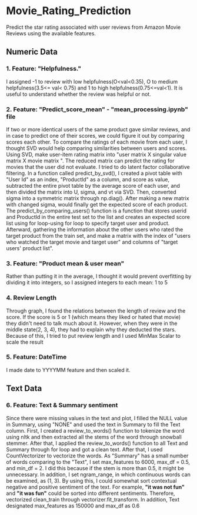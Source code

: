 # Movie_Rating_Prediction
Predict the star rating associated with user reviews from Amazon Movie Reviews using the available features.

## Numeric Data
### 1.	Feature: "Helpfulness."

I assigned -1 to review with low helpfulness(O<val<0.35), O to medium helpfulness(3.5<= val< 0.75) and 1 to high helpfulness(0.75<=val<1). It is useful to understand whether the review was helpful or not.


### 2.	Feature: "Predict_score_mean" - "mean_processing.ipynb" file

If two or more identical users of the same product gave similar reviews, and in case to predict one of their scores, we could figure it out by comparing scores each other. To compare the ratings of each movie from each user, I thought SVD would help comparing similarities between users and scores. Using SVD, make user-item rating matrix into "user matrix X singular value matrix X movie matrix ". The reduced matrix can predict the rating for movies that the user did not evaluate. I tried to do latent factor collaborative filtering.
In a function called predict_by_svd(), I created a pivot table with "User Id" as an index, "Productld" as a column, and score as value, subtracted the entire pivot table by the average score of each user, and then divided the matrix into U, sigma, and vt via SVD. Then, converted sigma into a symmetric matrix through np.diag(). After making a new matrix with changed sigma, would finally get the expected score of each product. 
The predict_by_comparing_users() function is a function that stores userid and Productld in the entire test set to the list and creates an expected score list using for loop-using for loop to specify target user and product. Afterward, gathering the information about the other users who rated the target product from the train set, and make a matrix with the index of "users who watched the target movie and target user" and columns of "target users' product list".


### 3. Feature: "Product mean & user mean"

Rather than putting it in the average, I thought it would prevent overfitting by dividing it into integers, so I assigned integers to each mean: 1 to 5


### 4. Review Length

Through graph, I found the relations between the length of review and the score. If the score is 5 or 1 (which means they liked or hated that movie) they didn't need to talk much about it. However, when they were in the middle state(2, 3, 4), they had to explain why they deducted the stars. Because of this, I tried to put review length and I used MinMax Scalar to scale the result

### 5. Feature: DateTime
I made date to YYYYMM feature and then scaled it. 

## Text Data 
### 6. Feature: Text & Summary sentiment
Since there were missing values in the text and plot, I filled the NULL value in Summary, using "NONE" and used the text in Summary to fill the Text column. 
First, I created a review_to_words() function to tokenize the word using nltk and then extracted all the stems of the word through snowball stemmer. After that, I applied the review_to_words() function to all Text and Summary through for loop and got a clean text. 
After that, I used CountVectorizer to vectorize the words. As "Summary" has a small number of words comparing to the "Text", I set max_features to 6000, max_df = 0.5, and min_df = 2. I did this because if the stem is more than 0.5, it might be unnecessary. In addition, I set ngram_range, in which continuous words can be examined, as (1, 3). By using this, I could somewhat sort contextual negative and positive sentiment of the text. For example, **"it was not fun"** and **"it was fun"** could be sorted into different sentiments. Therefore, vectorized clean_train through vectorizer.fit_transform. In addition, Text designated max_features as 150000 and max_df as 0.6 
